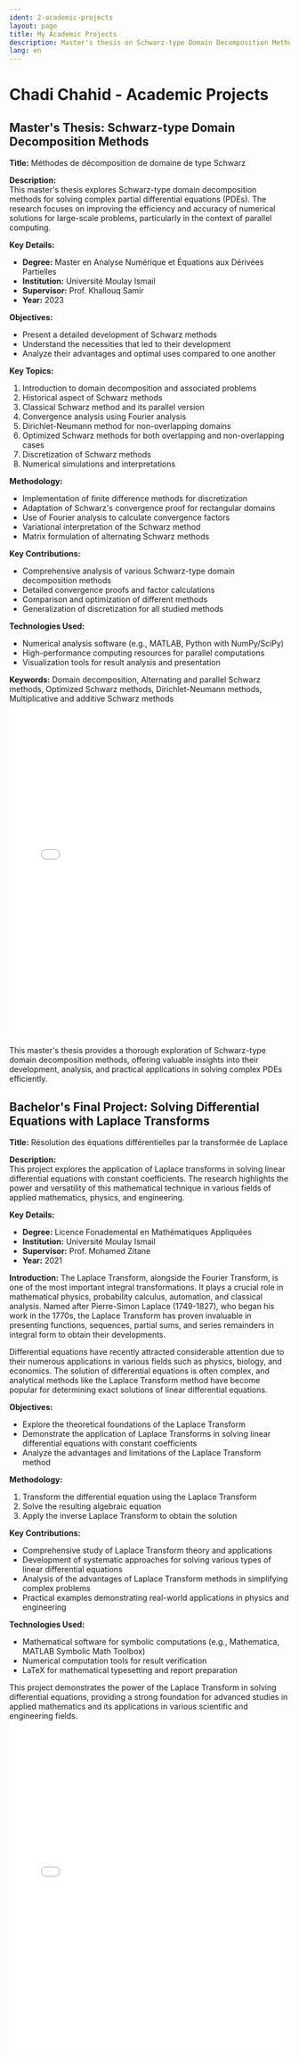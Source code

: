 ```yaml
---
ident: 2-academic-projects
layout: page
title: My Academic Projects
description: Master's thesis on Schwarz-type Domain Decomposition Methods
lang: en
---
```


# Chadi Chahid - Academic Projects

## Master's Thesis: Schwarz-type Domain Decomposition Methods

**Title:** Méthodes de décomposition de domaine de type Schwarz

**Description:**  
This master's thesis explores Schwarz-type domain decomposition methods for solving complex partial differential equations (PDEs). The research focuses on improving the efficiency and accuracy of numerical solutions for large-scale problems, particularly in the context of parallel computing.

**Key Details:**
- **Degree:** Master en Analyse Numérique et Équations aux Dérivées Partielles
- **Institution:** Université Moulay Ismail
- **Supervisor:** Prof. Khallouq Samir
- **Year:** 2023

**Objectives:**
- Present a detailed development of Schwarz methods
- Understand the necessities that led to their development
- Analyze their advantages and optimal uses compared to one another

**Key Topics:**
1. Introduction to domain decomposition and associated problems
2. Historical aspect of Schwarz methods
3. Classical Schwarz method and its parallel version
4. Convergence analysis using Fourier analysis
5. Dirichlet-Neumann method for non-overlapping domains
6. Optimized Schwarz methods for both overlapping and non-overlapping cases
7. Discretization of Schwarz methods
8. Numerical simulations and interpretations

**Methodology:**
- Implementation of finite difference methods for discretization
- Adaptation of Schwarz's convergence proof for rectangular domains
- Use of Fourier analysis to calculate convergence factors
- Variational interpretation of the Schwarz method
- Matrix formulation of alternating Schwarz methods

**Key Contributions:**
- Comprehensive analysis of various Schwarz-type domain decomposition methods
- Detailed convergence proofs and factor calculations
- Comparison and optimization of different methods
- Generalization of discretization for all studied methods

**Technologies Used:**
- Numerical analysis software (e.g., MATLAB, Python with NumPy/SciPy)
- High-performance computing resources for parallel computations
- Visualization tools for result analysis and presentation

**Keywords:** 
Domain decomposition, Alternating and parallel Schwarz methods, Optimized Schwarz methods, Dirichlet-Neumann methods, Multiplicative and additive Schwarz methods
<embed src="/cv/Rapport Projet Fin d'Études.pdf" width="100%" height="600px" type="application/pdf">


<script>
    // URL of PDF document
    var url = '/cv/Rapport Projet Fin d'Études.pdf';

    // Load the PDF document
    pdfjsLib.getDocument(url).promise.then(function(pdf) {
        // Get the first page
        pdf.getPage(1).then(function(page) {
            var scale = 1.5;
            var viewport = page.getViewport({scale: scale});

            // Get canvas element
            var canvas = document.getElementById('pdf-canvas');
            var context = canvas.getContext('2d');
            canvas.height = viewport.height;
            canvas.width = viewport.width;

            // Render PDF page into canvas context
            var renderContext = {
                canvasContext: context,
                viewport: viewport
            };
            page.render(renderContext);
        });
    });
</script>

This master's thesis provides a thorough exploration of Schwarz-type domain decomposition methods, offering valuable insights into their development, analysis, and practical applications in solving complex PDEs efficiently.
## Bachelor's Final Project: Solving Differential Equations with Laplace Transforms

**Title:** Résolution des équations différentielles par la transformée de Laplace

**Description:**  
This project explores the application of Laplace transforms in solving linear differential equations with constant coefficients. The research highlights the power and versatility of this mathematical technique in various fields of applied mathematics, physics, and engineering.

**Key Details:**
- **Degree:** Licence Fonademental en Mathématiques Appliquées
- **Institution:** Université Moulay Ismail
- **Supervisor:** Prof. Mohamed Zitane
- **Year:** 2021

**Introduction:**
The Laplace Transform, alongside the Fourier Transform, is one of the most important integral transformations. It plays a crucial role in mathematical physics, probability calculus, automation, and classical analysis. Named after Pierre-Simon Laplace (1749-1827), who began his work in the 1770s, the Laplace Transform has proven invaluable in presenting functions, sequences, partial sums, and series remainders in integral form to obtain their developments.

Differential equations have recently attracted considerable attention due to their numerous applications in various fields such as physics, biology, and economics. The solution of differential equations is often complex, and analytical methods like the Laplace Transform method have become popular for determining exact solutions of linear differential equations.

**Objectives:**
- Explore the theoretical foundations of the Laplace Transform
- Demonstrate the application of Laplace Transforms in solving linear differential equations with constant coefficients
- Analyze the advantages and limitations of the Laplace Transform method

**Methodology:**
1. Transform the differential equation using the Laplace Transform
2. Solve the resulting algebraic equation
3. Apply the inverse Laplace Transform to obtain the solution

**Key Contributions:**
- Comprehensive study of Laplace Transform theory and applications
- Development of systematic approaches for solving various types of linear differential equations
- Analysis of the advantages of Laplace Transform methods in simplifying complex problems
- Practical examples demonstrating real-world applications in physics and engineering

**Technologies Used:**
- Mathematical software for symbolic computations (e.g., Mathematica, MATLAB Symbolic Math Toolbox)
- Numerical computation tools for result verification
- LaTeX for mathematical typesetting and report preparation

This project demonstrates the power of the Laplace Transform in solving differential equations, providing a strong foundation for advanced studies in applied mathematics and its applications in various scientific and engineering fields.
<embed src="/cv/Résolution des équations différentielles par la transformée de Laplace.pdf" width="100%" height="600px" type="application/pdf">


<script>
    // URL of PDF document
    var url = '/cv/Résolution des équations différentielles par la transformée de Laplace.pdf';

    // Load the PDF document
    pdfjsLib.getDocument(url).promise.then(function(pdf) {
        // Get the first page
        pdf.getPage(1).then(function(page) {
            var scale = 1.5;
            var viewport = page.getViewport({scale: scale});

            // Get canvas element
            var canvas = document.getElementById('pdf-canvas');
            var context = canvas.getContext('2d');
            canvas.height = viewport.height;
            canvas.width = viewport.width;

            // Render PDF page into canvas context
            var renderContext = {
                canvasContext: context,
                viewport: viewport
            };
            page.render(renderContext);
        });
    });
</script>
